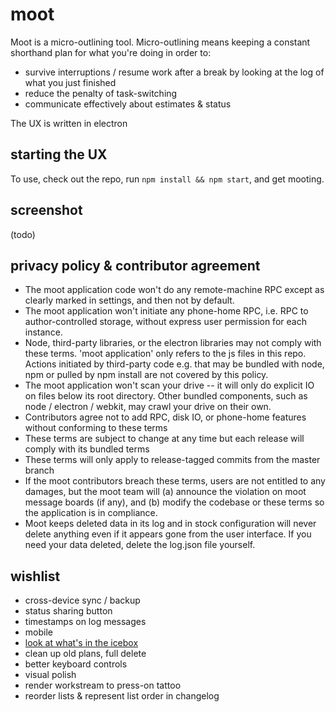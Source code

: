 # moot

Moot is a micro-outlining tool. Micro-outlining means keeping a constant shorthand plan for what you're doing in order to:

* survive interruptions / resume work after a break by looking at the log of what you just finished
* reduce the penalty of task-switching
* communicate effectively about estimates & status

The UX is written in electron

## starting the UX

To use, check out the repo, run `npm install && npm start`, and get mooting.

## screenshot

(todo)

## privacy policy & contributor agreement

* The moot application code won't do any remote-machine RPC except as clearly marked in settings, and then not by default.
* The moot application won't initiate any phone-home RPC, i.e. RPC to author-controlled storage, without express user permission for each instance.
* Node, third-party libraries, or the electron libraries may not comply with these terms. 'moot application' only refers to the js files in this repo. Actions initiated by third-party code e.g. that may be bundled with node, npm or pulled by npm install are not covered by this policy.
* The moot application won't scan your drive -- it will only do explicit IO on files below its root directory. Other bundled components, such as node / electron / webkit, may crawl your drive on their own.
* Contributors agree not to add RPC, disk IO, or phone-home features without conforming to these terms
* These terms are subject to change at any time but each release will comply with its bundled terms
* These terms will only apply to release-tagged commits from the master branch
* If the moot contributors breach these terms, users are not entitled to any damages, but the moot team will (a) announce the violation on moot message boards (if any), and (b) modify the codebase or these terms so the application is in compliance.
* Moot keeps deleted data in its log and in stock configuration will never delete anything even if it appears gone from the user interface. If you need your data deleted, delete the log.json file yourself.

## wishlist

* cross-device sync / backup
* status sharing button
* timestamps on log messages
* mobile
* [look at what's in the icebox](https://en.wikipedia.org/wiki/Black_hole_information_paradox)
* clean up old plans, full delete
* better keyboard controls
* visual polish
* render workstream to press-on tattoo
* reorder lists & represent list order in changelog
